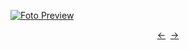 [![Foto Preview](preview/n916.avif)](https://20essentials.github.io/project-000-916)

<div align="center" style="display: flex; justify-content: center;">
  <a  href="https://github.com/20essentials/project-000-915" target="_blank">&#8592;</a>
  &nbsp;&nbsp;
  <a  href="https://github.com/20essentials/project-000-917" target="_blank">&#8594;</a>
</div>
